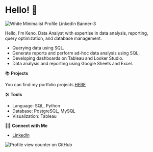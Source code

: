 # Hello! 👋

![White Minimalist Profile LinkedIn Banner-3](https://github.com/user-attachments/assets/abdf1976-4d3f-49c2-90dd-7d9dc4a2c58a)



Hello, I'm Keno. Data Analyst with expertise in data analysis, reporting, query optimization, and database management.

- Querying data using SQL.
- Generate reports and perform ad-hoc data analysis using SQL.
- Developing dashboards on Tableau and Looker Studio.
- Data analysis and reporting using Google Sheets and Excel.
  
📚 **Projects**

You can find my portfolio projects [HERE](https://github.com/osimakeno/Portfolio-Guide/blob/main/README.md)

🛠️ **Tools**
- Language: SQL, Python
- Database: PostgreSQL, MySQL
- Visualization: Tableau

👋🏻 **Connect with Me**
- [LinkedIn](www.linkedin.com/in/osimakeno)



![Profile view counter on GitHub](https://komarev.com/ghpvc/?username=osimakeno)

